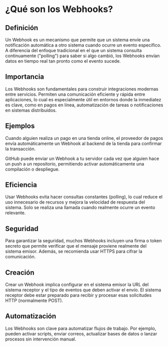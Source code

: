 # ¿Qué son los Webhooks?

## Definición

Un Webhook es un mecanismo que permite que un sistema envíe una notificación automática a otro sistema cuando ocurre un evento específico. A diferencia del enfoque tradicional en el que un sistema consulta continuamente ("polling") para saber si algo cambió, los Webhooks envían datos en tiempo real tan pronto como el evento sucede.

## Importancia

Los Webhooks son fundamentales para construir integraciones modernas entre servicios. Permiten una comunicación eficiente y rápida entre aplicaciones, lo cual es especialmente útil en entornos donde la inmediatez es clave, como en pagos en línea, automatización de tareas o notificaciones en sistemas distribuidos.

## Ejemplos

Cuando alguien realiza un pago en una tienda online, el proveedor de pagos envía automáticamente un Webhook al backend de la tienda para confirmar la transacción.

GitHub puede enviar un Webhook a tu servidor cada vez que alguien hace un push a un repositorio, permitiendo activar automáticamente una compilación o despliegue.

## Eficiencia

Usar Webhooks evita hacer consultas constantes (polling), lo cual reduce el uso innecesario de recursos y mejora la velocidad de respuesta del sistema. Solo se realiza una llamada cuando realmente ocurre un evento relevante.

## Seguridad

Para garantizar la seguridad, muchos Webhooks incluyen una firma o token secreto que permite verificar que el mensaje proviene realmente del sistema emisor. Además, se recomienda usar HTTPS para cifrar la comunicación.

## Creación

Crear un Webhook implica configurar en el sistema emisor la URL del sistema receptor y el tipo de eventos que deben activar el envío. El sistema receptor debe estar preparado para recibir y procesar esas solicitudes HTTP (normalmente POST).

## Automatización

Los Webhooks son clave para automatizar flujos de trabajo. Por ejemplo, pueden activar scripts, enviar correos, actualizar bases de datos o lanzar procesos sin intervención manual.